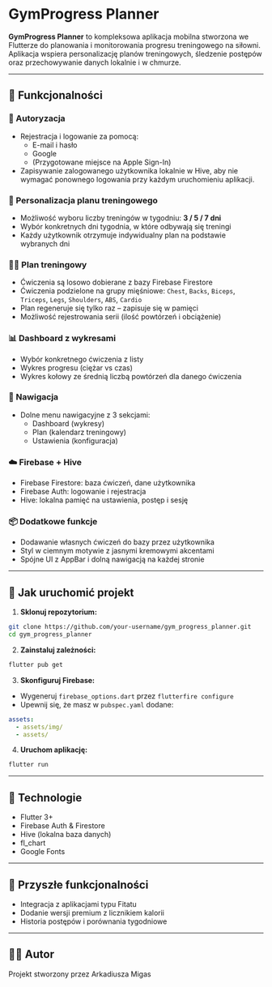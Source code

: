 # GymProgress Planner

**GymProgress Planner** to kompleksowa aplikacja mobilna stworzona we Flutterze do planowania i monitorowania progresu treningowego na siłowni. Aplikacja wspiera personalizację planów treningowych, śledzenie postępów oraz przechowywanie danych lokalnie i w chmurze.

---

## 📱 Funkcjonalności

### 🔐 Autoryzacja
- Rejestracja i logowanie za pomocą:
  - E-mail i hasło
  - Google
  - (Przygotowane miejsce na Apple Sign-In)
- Zapisywanie zalogowanego użytkownika lokalnie w Hive, aby nie wymagać ponownego logowania przy każdym uruchomieniu aplikacji.

### 🧠 Personalizacja planu treningowego
- Możliwość wyboru liczby treningów w tygodniu: **3 / 5 / 7 dni**
- Wybór konkretnych dni tygodnia, w które odbywają się treningi
- Każdy użytkownik otrzymuje indywidualny plan na podstawie wybranych dni

### 🏋️‍♂️ Plan treningowy
- Ćwiczenia są losowo dobierane z bazy Firebase Firestore
- Ćwiczenia podzielone na grupy mięśniowe: `Chest`, `Backs`, `Biceps`, `Triceps`, `Legs`, `Shoulders`, `ABS`, `Cardio`
- Plan regeneruje się tylko raz – zapisuje się w pamięci
- Możliwość rejestrowania serii (ilość powtórzeń i obciążenie)

### 📊 Dashboard z wykresami
- Wybór konkretnego ćwiczenia z listy
- Wykres progresu (ciężar vs czas)
- Wykres kołowy ze średnią liczbą powtórzeń dla danego ćwiczenia

### 🧭 Nawigacja
- Dolne menu nawigacyjne z 3 sekcjami:
  - Dashboard (wykresy)
  - Plan (kalendarz treningowy)
  - Ustawienia (konfiguracja)

### ☁️ Firebase + Hive
- Firebase Firestore: baza ćwiczeń, dane użytkownika
- Firebase Auth: logowanie i rejestracja
- Hive: lokalna pamięć na ustawienia, postęp i sesję

### 📦 Dodatkowe funkcje
- Dodawanie własnych ćwiczeń do bazy przez użytkownika
- Styl w ciemnym motywie z jasnymi kremowymi akcentami
- Spójne UI z AppBar i dolną nawigacją na każdej stronie

---

## 🚀 Jak uruchomić projekt

1. **Sklonuj repozytorium:**
```bash
git clone https://github.com/your-username/gym_progress_planner.git
cd gym_progress_planner
```

2. **Zainstaluj zależności:**
```bash
flutter pub get
```

3. **Skonfiguruj Firebase:**
- Wygeneruj `firebase_options.dart` przez `flutterfire configure`
- Upewnij się, że masz w `pubspec.yaml` dodane:
```yaml
assets:
  - assets/img/
  - assets/
```

4. **Uruchom aplikację:**
```bash
flutter run
```

---

## 🔧 Technologie
- Flutter 3+
- Firebase Auth & Firestore
- Hive (lokalna baza danych)
- fl_chart
- Google Fonts

---

## 📌 Przyszłe funkcjonalności
- Integracja z aplikacjami typu Fitatu
- Dodanie wersji premium z licznikiem kalorii
- Historia postępów i porównania tygodniowe

---

## 🧑‍💻 Autor
Projekt stworzony przez Arkadiusza Migas

